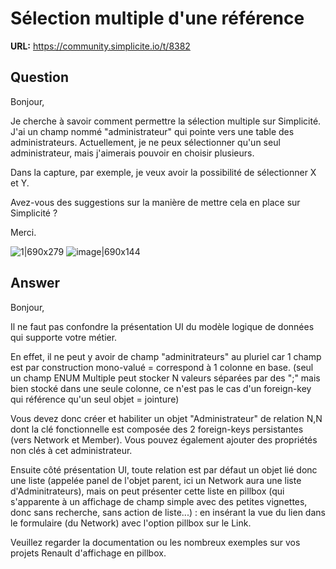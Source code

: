 # Sélection multiple d'une référence

**URL:** https://community.simplicite.io/t/8382

## Question
Bonjour,

Je cherche à savoir comment permettre la sélection multiple sur Simplicité. 
J'ai un champ nommé "administrateur" qui pointe vers une table des administrateurs. Actuellement, je ne peux sélectionner qu'un seul administrateur, mais j'aimerais pouvoir en choisir plusieurs.

Dans la capture, par exemple, je veux avoir la possibilité  de sélectionner  X et Y.

Avez-vous des suggestions sur la manière de mettre cela en place sur Simplicité ?

Merci.


![1|690x279](upload://rplBUHBkYEjFr29AtA6c7wf5g0k.png)
![image|690x144](upload://oaFAd6SxIlY94udfUFGVEbyTI64.png)

## Answer
Bonjour,

Il ne faut pas confondre la présentation UI du modèle logique de données qui supporte votre métier.

En effet, il ne peut y avoir de champ "adminitrateurs" au pluriel car 1 champ est par construction mono-valué = correspond à 1 colonne en base. (seul un champ ENUM Multiple peut stocker N valeurs séparées par des ";" mais bien stocké dans une seule colonne, ce n'est pas le cas d'un foreign-key qui référence qu'un seul objet = jointure)

Vous devez donc créer et habiliter un objet "Administrateur" de relation N,N dont la clé fonctionnelle est composée des 2 foreign-keys persistantes (vers Network et Member). Vous pouvez également ajouter des propriétés non clés à cet administrateur.

Ensuite côté présentation UI, toute relation est par défaut un objet lié donc une liste (appelée panel de l'objet parent, ici un Network aura une liste d'Adminitrateurs), mais on peut présenter cette liste en pillbox (qui s'apparente à un affichage de champ simple avec des petites vignettes, donc sans recherche, sans action de liste...) : en insérant la vue du lien dans le formulaire (du Network) avec l'option pillbox sur le Link.

Veuillez regarder la documentation ou les nombreux exemples sur vos projets Renault d'affichage en pillbox.
